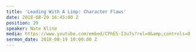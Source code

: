 ```yaml
---
title: 'Leading With A Limp: Character Flaws'
date: 2018-08-20 16:45:00 Z
position: 29
speaker: Nate Kline
media: https://www.youtube.com/embed/CPhE5-I3u7s?rel=0&amp;controls=0
sermon_date: 2018-08-19 10:00:00 Z
---
```


